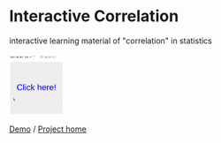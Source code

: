 # Interactive Correlation

interactive learning material of "correlation" in statistics

<img src="movie.gif" width="20%">

[Demo](https://kaorahi.github.io/interactive_correlation/corr.html) / [Project home](https://github.com/kaorahi/interactive_correlation)
